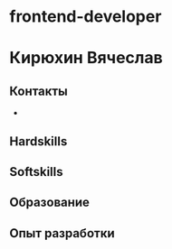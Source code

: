 # frontend-developer
# Кирюхин Вячеслав
## Контакты
- 
## Hardskills

## Softskills
## Образование
## Опыт разработки
